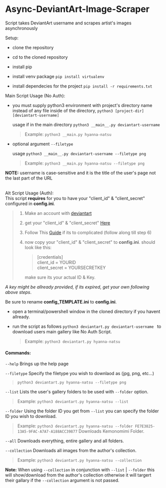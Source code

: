 # Async-DeviantArt-Image-Scraper
Script takes DeviantArt username and scrapes artist's images asynchronously

Setup:
* clone the repository

* cd to the cloned repository

* install pip

* install venv package
 `pip install virtualenv`

 * install dependecies for the project `pip install -r requirements.txt`  


Main Script Usage (No Auth):

 * you must supply python3 environment with project's directory name instead of any file inside of the directory, `python3 [project-dir] [deviantart-username]`

   usage if in the main directory `python3 __main__.py deviantart-username`

   > Example: `python3 __main.py hyanna-natsu`

* optional argument `--filetype`

  usage `python3 __main__.py deviantart-username --filetype png`

  > Example: `python3 __main.py hyanna-natsu --filetype png`

**NOTE:** username is case-sensitive and it is the title of the user's page not the last part of the URL    
<br />

Alt Script Usage (Auth):  
This script **requires** for you to have your "client_id" & "client_secret" configured in **config.ini**.

> 1. Make an account with [deviantart](https://www.deviantart.com/join/)
>
> 2. get your "client_id" & "client_secret" [Here](https://www.deviantart.com/developers/apps)
>
> 3. Follow This [Guide](https://www.wfdownloader.xyz/blog/how-to-bulk-download-deviantart-images-and-videos-via-api) if its to complicated (follow along till step 6)
>
> 4. now copy your "client_id" & "client_secret" to **config.ini**.
>    should look like this:
>
>    > [credentials]  
>    > client_id = YOURID  
>    > client_secret = YOURSECRETKEY  
>
>    make sure its your actual ID & Key.

*A key might be allready provided, if its expired, get your own following above steps*.

Be sure to rename **config_TEMPLATE.ini** to **config.ini**.

- open a terminal/powershell window in the cloned directory if you havent allready.

- run the script as follows `python3 deviantart.py deviantart-username ` to download users main gallery like No Auth Script.

  > Example: `python3 deviantart.py hyanna-natsu`

#### Commands:

`--help` Brings up the help page   

`--filetype` Specify the filetype you wish to downlaod as (jpg, png, etc...)   

> `python3 deviantart.py hyanna-natsu --filetype png`

`--list` Lists the user's gallery folders to be used with `--folder` option.    

> Example: `python3 deviantart.py hyanna-natsu --list`

`--folder` Using the folder ID you get from `--list` you can specify the folder ID you wish to download.

> Example: `python3 deviantart.py hyanna-natsu --folder FE7E3825-13A5-9FAC-A7A7-A188ACC39877` Downloads Kemonomimi Folder.

`--all` Downloads everything, entire gallery and all folders.

`--collection` Downloads all images from the author's collection.    

> Example: `python3 deviantart.py hyanna-natsu --collection`  

**Note:** When using `--collection` in conjunction with `--list` | `--folder` this will show/download from the author's collection otherwise it will targert their gallary if the `--collection` argument is not passed. 
